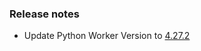 ### Release notes

<!-- Please add your release notes in the following format:
- My change description (#PR)
-->
- Update Python Worker Version to [4.27.2](https://github.com/Azure/azure-functions-python-worker/releases/tag/4.27.2)
